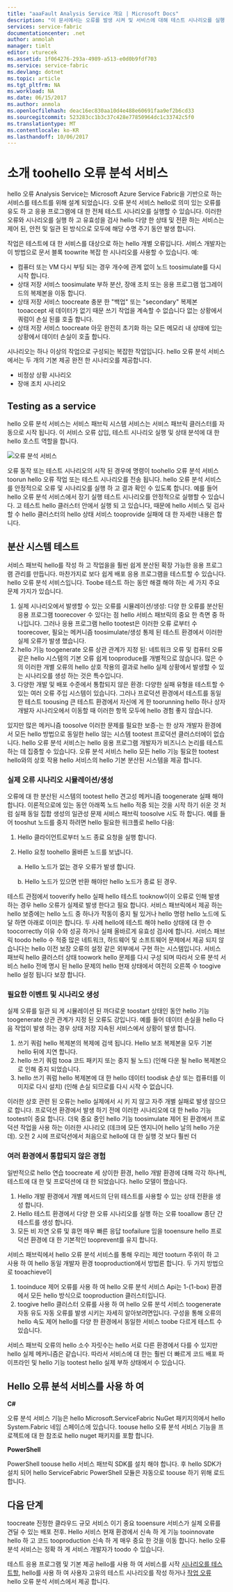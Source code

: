 ```yaml
---
title: "aaaFault Analysis Service 개요 | Microsoft Docs"
description: "이 문서에서는 오류를 발생 시켜 및 서비스에 대해 테스트 시나리오를 실행 하기 위한 hello 서비스 패브릭에서 오류 분석 서비스를 설명 합니다."
services: service-fabric
documentationcenter: .net
author: anmolah
manager: timlt
editor: vturecek
ms.assetid: 1f064276-293a-4989-a513-e0d0b9fdf703
ms.service: service-fabric
ms.devlang: dotnet
ms.topic: article
ms.tgt_pltfrm: NA
ms.workload: NA
ms.date: 06/15/2017
ms.author: anmola
ms.openlocfilehash: deac16ec830aa10d4e488e60691faa9ef2b6cd33
ms.sourcegitcommit: 523283cc1b3c37c428e77850964dc1c33742c5f0
ms.translationtype: MT
ms.contentlocale: ko-KR
ms.lasthandoff: 10/06/2017
---
```

# <a name="introduction-toohello-fault-analysis-service"></a>소개 toohello 오류 분석 서비스
hello 오류 Analysis Service는 Microsoft Azure Service Fabric을 기반으로 하는 서비스를 테스트를 위해 설계 되었습니다. 오류 분석 서비스 hello로 의미 있는 오류를 유도 하 고 응용 프로그램에 대 한 전체 테스트 시나리오를 실행할 수 있습니다. 이러한 오류와 시나리오를 실행 하 고 유효성을 검사 hello 다양 한 상태 및 전환 하는 서비스는 제어 된, 안전 및 일관 된 방식으로 모두에 해당 수명 주기 동안 발생 합니다.

작업은 테스트에 대 한 서비스를 대상으로 하는 hello 개별 오류입니다. 서비스 개발자는이 방법으로 문서 블록 toowrite 복잡 한 시나리오를 사용할 수 있습니다. 예:

* 컴퓨터 또는 VM 다시 부팅 되는 경우 개수에 관계 없이 노드 toosimulate를 다시 시작 합니다.
* 상태 저장 서비스 toosimulate 부하 분산, 장애 조치 또는 응용 프로그램 업그레이드의 복제본을 이동 합니다.
* 상태 저장 서비스 toocreate 충분 한 "백업" 또는 "secondary" 복제본 tooaccept 새 데이터가 없기 때문 쓰기 작업을 계속할 수 없습니다 없는 상황에서 쿼럼이 손실 된를 호출 합니다.
* 상태 저장 서비스 toocreate 아웃 완전히 초기화 하는 모든 메모리 내 상태에 있는 상황에서 데이터 손실이 호출 합니다.

시나리오는 하나 이상의 작업으로 구성되는 복잡한 작업입니다. hello 오류 분석 서비스에서는 두 개의 기본 제공 완전 한 시나리오를 제공합니다.

* 비정상 상황 시나리오
* 장애 조치 시나리오

## <a name="testing-as-a-service"></a>Testing as a service
hello 오류 분석 서비스는 서비스 패브릭 시스템 서비스는 서비스 패브릭 클러스터를 자동으로 시작 됩니다. 이 서비스 오류 삽입, 테스트 시나리오 실행 및 상태 분석에 대 한 hello 호스트 역할을 합니다. 

![오류 분석 서비스  ][0]

오류 동작 또는 테스트 시나리오의 시작 된 경우에 명령이 toohello 오류 분석 서비스 toorun hello 오류 작업 또는 테스트 시나리오를 전송 됩니다. hello 오류 분석 서비스를 안정적으로 오류 및 시나리오를 실행 하 고 결과 확인 수 있도록 합니다. 예를 들어 hello 오류 분석 서비스에서 장기 실행 테스트 시나리오를 안정적으로 실행할 수 있습니다. 고 테스트 hello 클러스터 안에서 실행 되 고 있습니다, 때문에 hello 서비스 및 검사할 수 hello 클러스터의 hello 상태 서비스 tooprovide 실패에 대 한 자세한 내용은 합니다.

## <a name="testing-distributed-systems"></a>분산 시스템 테스트
서비스 패브릭 hello를 작성 하 고 작업을을 훨씬 쉽게 분산된 확장 가능한 응용 프로그램 관리를 만듭니다. 마찬가지로 보다 쉽게 배포 응용 프로그램을 테스트할 수 있습니다. hello 오류 분석 서비스입니다. Toobe 테스트 하는 동안 해결 해야 하는 세 가지 주요 문제 가지가 있습니다.

1. 실제 시나리오에서 발생할 수 있는 오류를 시뮬레이션/생성: 다양 한 오류를 분산된 응용 프로그램 toorecover 수 있다는 점 hello 서비스 패브릭의 중요 한 측면 중 하나입니다. 그러나 응용 프로그램 hello tootest은 이러한 오류 로부터 수 toorecover, 필요는 메커니즘 toosimulate/생성 통제 된 테스트 환경에서 이러한 실제 오류가 발생 했습니다.
2. hello 기능 toogenerate 오류 상관 관계가 지정 된: 네트워크 오류 및 컴퓨터 오류 같은 hello 시스템의 기본 오류 쉽게 tooproduce를 개별적으로 않습니다. 많은 수의 이러한 개별 오류의 hello 상호 작용의 결과로 hello 실제 상황에서 발생할 수 있는 시나리오를 생성 하는 것은 특수입니다.
3. 다양한 개발 및 배포 수준에서 통합되지 않은 환경: 다양한 실패 유형을 테스트할 수 있는 여러 오류 주입 시스템이 있습니다. 그러나 프로덕션 환경에서 테스트를 동일한 테스트 toousing 큰 테스트 환경에서 자신에 게 한 toorunning hello 하나 상자 개발자 시나리오에서 이동할 때 이러한 항목 모두에 hello 경험 좋지 않습니다.

있지만 많은 메커니즘 toosolve 이러한 문제를 필요한 보증-는 한 상자 개발자 환경에서 모든 hello 방법으로 동일한 hello 않는 시스템 tootest 프로덕션 클러스터에이 없습니다. hello 오류 분석 서비스는 hello 응용 프로그램 개발자가 비즈니스 논리를 테스트 하는 데 집중할 수 있습니다. 오류 분석 서비스 hello 모든 hello 기능 필요한 tootest hello와의 상호 작용 hello 서비스의 hello 기본 분산된 시스템을 제공 합니다.

### <a name="simulatinggenerating-real-world-failure-scenarios"></a>실제 오류 시나리오 시뮬레이션/생성
오류에 대 한 분산된 시스템의 tootest hello 견고성 메커니즘 toogenerate 실패 해야합니다. 이론적으로에 있는 동안 아래쪽 노드 hello 적중 되는 것을 시작 하기 쉬운 것 처럼 실패 동일 집합 생성의 일관성 문제 서비스 패브릭 toosolve 시도 하 합니다. 예를 들어 tooshut 노드를 중지 하려면 hello 필요한 워크플로 hello 다음:

1. Hello 클라이언트로부터 노드 종료 요청을 실행 합니다.
2. Hello 요청 toohello 올바른 노드를 보냅니다.
   
    a. Hello 노드가 없는 경우 오류가 발생 합니다.
   
    b. Hello 노드가 있으면 반환 해야만 hello 노드가 종료 된 경우.

테스트 관점에서 tooverify hello 실패 hello 테스트 tooknow이이 오류로 인해 발생 하는 경우 hello 오류가 실제로 발생 한다고 필요 합니다. 서비스 패브릭에서 제공 하는 hello 보증에는 hello 노드 중 하나가 작동이 중지 될 있거나 hello 명령 hello 노드에 도달 하면 아래로 이미은 합니다. 두 사례 hello에 테스트 해야 hello 상태에 대 한 수 toocorrectly 이유 수와 성공 하거나 실패 올바르게 유효성 검사에 합니다. 서비스 패브릭 toodo hello 수 적중 많은 네트워크, 하드웨어 및 소프트웨어 문제에서 제공 되지 않습니다는 hello 이전 보장 오류의 설정 같은 외부에서 구현 하는 시스템입니다. 서비스 패브릭 hello 클러스터 상태 toowork hello 문제를 다시 구성 되며 따라서 오류 분석 서비스 hello 전에 명시 된 hello 문제의 hello 현재 상태에서 여전히 오른쪽 수 toogive hello 설정 됩니다 보장 합니다.

### <a name="generating-required-events-and-scenarios"></a>필요한 이벤트 및 시나리오 생성
실제 오류를 일관 되 게 시뮬레이션 된 까다로운 toostart 상태인 동안 hello 기능 toogenerate 상관 관계가 지정 된 오류도 강입니다. 예를 들어 데이터 손실을 hello 다음 작업이 발생 하는 경우 상태 저장 지속된 서비스에서 상황이 발생 합니다.

1. 쓰기 쿼럼 hello 복제본의 복제에 검색 됩니다. Hello 보조 복제본을 모두 기본 hello 뒤에 지연 합니다.
2. hello 쓰기 쿼럼 tooa 코드 패키지 또는 중지 될 노드) (인해 다운 될 hello 복제본으로 인해 중지 되었습니다.
3. hello 쓰기 쿼럼 hello 복제본에 대 한 hello 데이터 toodisk 손상 또는 컴퓨터를 이미지로 다시 설치) (인해 손실 되므로를 다시 시작 수 없습니다.

이러한 상호 관련 된 오류는 hello 실제에서 시 키 지 않고 자주 개별 실패로 발생 않으므로 합니다. 프로덕션 환경에서 발생 하기 전에 이러한 시나리오에 대 한 hello 기능 tootest이 중요 합니다. 더욱 중요 중인 hello 기능 toosimulate 제어 된 환경에서 프로덕션 작업을 사용 하는 이러한 시나리오 (데크에 모든 엔지니어 hello 날의 hello 가운데). 오전 2 시에 프로덕션에서 처음으로 hello에 대 한 실행 것 보다 훨씬 더

### <a name="unified-experience-across-different-environments"></a>여러 환경에서 통합되지 않은 경험
일반적으로 hello 연습 toocreate 세 상이한 환경, hello 개발 환경에 대해 각각 하나씩, 테스트에 대 한 및 프로덕션에 대 한 되었습니다. hello 모델이 했습니다.

1. Hello 개발 환경에서 개별 메서드의 단위 테스트를 사용할 수 있는 상태 전환을 생성 합니다.
2. Hello 테스트 환경에서 다양 한 오류 시나리오를 실행 하는 오류 tooallow 종단 간 테스트를 생성 합니다.
3. 모든 비 자연 오류 및 휴먼 매우 빠른 응답 toofailure 임을 tooensure hello 프로덕션 환경에 대 한 기본적인 tooprevent를 유지 합니다.

서비스 패브릭에서 hello 오류 분석 서비스를 통해 우리는 제안 tooturn 주위이 하 고 사용 하 여 hello 동일 개발자 환경 tooproduction에서 방법론 합니다. 두 가지 방법으로 tooachieve이

1. tooinduce 제어 오류를 사용 하 여 hello 오류 분석 서비스 Api는 1-(1-box) 환경에서 모든 hello 방식으로 tooproduction 클러스터입니다.
2. toogive hello 클러스터 오류를 사용 하 여 hello 오류 분석 서비스 toogenerate 자동 유도 자동 오류를 발생 시키는 자세히 알아보려면입니다. 구성을 통해 오류의 hello 속도 제어 hello를 다양 한 환경에서 동일한 서비스 toobe 다르게 테스트 수 있습니다.

서비스 패브릭 오류의 hello 소수 자릿수는 hello 서로 다른 환경에서 다를 수 있지만 hello 실제 메커니즘은 같습니다. 따라서 서비스에 대 한는 훨씬 더 빠르게 코드 배포 파이프라인 및 hello 기능 tootest hello 실제 부하 상태에서 수 있습니다.

## <a name="using-hello-fault-analysis-service"></a>Hello 오류 분석 서비스를 사용 하 여
**C#**

오류 분석 서비스 기능은 hello Microsoft.ServiceFabric NuGet 패키지의에서 hello System.Fabric 네임 스페이스에 있습니다. toouse hello 오류 분석 서비스 기능을 프로젝트에 대 한 참조로 hello nuget 패키지를 포함 합니다.

**PowerShell**

PowerShell toouse hello 서비스 패브릭 SDK를 설치 해야 합니다. 후 hello SDK가 설치 되어 hello ServiceFabric PowerShell 모듈은 자동으로 toouse 하기 위해 로드 합니다.

## <a name="next-steps"></a>다음 단계
toocreate 진정한 클라우드 규모 서비스 이기 중요 tooensure 서비스가 실제 오류를 견딜 수 있는 배포 전후. Hello 서비스 현재 환경에서 신속 하 게 기능 tooinnovate hello 하 고 코드 tooproduction 신속 하 게 매우 중요 한 것을 이동 합니다. hello 오류 분석 서비스는 정확 하 게 서비스 개발자가 toodo 수 있습니다.

테스트 응용 프로그램 및 기본 제공 hello를 사용 하 여 서비스를 시작 [시나리오를 테스트할](service-fabric-testability-scenarios.md), hello를 사용 하 여 사용자 고유의 테스트 시나리오를 작성 하거나 [작업 오류](service-fabric-testability-actions.md) hello 오류 분석 서비스에서 제공 합니다.

<!--Image references-->
[0]: ./media/service-fabric-testability-overview/faultanalysisservice.png
